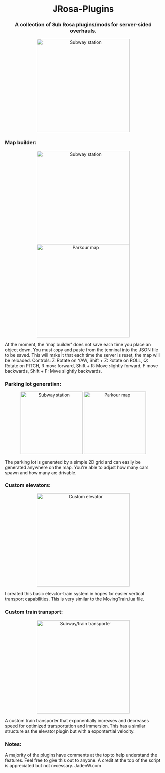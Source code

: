 <h1 align="center">JRosa-Plugins</h1>
<h3 align="center">A collection of Sub Rosa plugins/mods for server-sided overhauls.</h3>
<p align="center">
  <img src="https://github.com/Blueeyesjt1/JRosa-Plugins/assets/59098194/f88037e0-8930-47ce-bb1a-17abf5ce4596" alt="Subway station" height="300">
</p>

<h3>Map builder:</h3>
<p align="center">
<img src="https://github.com/Blueeyesjt1/JRosa-Plugins/assets/59098194/7c29b431-1518-4ea7-8127-dc64ad13fe2b" alt="Subway station" height="300">
<img src="https://github.com/Blueeyesjt1/JRosa-Plugins/assets/59098194/60426334-4404-4ab4-9640-c14171591d5f" alt="Parkour map" height="300">
</p>
At the moment, the 'map builder' does not save each time you place an object down. You must copy and paste from the terminal into the JSON file to be saved. This will make it that each time the server is reset, the map will be reloaded. Controls: Z: Rotate on YAW, Shift + Z: Rotate on ROLL, Q: Rotate on PITCH, R move forward, Shift + R: Move slightly forward, F move backwards, Shift + F: Move slightly backwards.

<h3>Parking lot generation:</h3>
<p align="center">
<img src="https://github.com/Blueeyesjt1/JRosa-Plugins/assets/59098194/bedc15f3-4742-4ef8-adc1-bdcaeec8088e" alt="Subway station" height="200">
<img src="https://github.com/Blueeyesjt1/JRosa-Plugins/assets/59098194/14ebf3e6-6f72-4445-99ea-1d6514e8db41" alt="Parkour map" height="200">
</p>
The parking lot is generated by a simple 2D grid and can easily be generated anywhere on the map. You're able to adjust how many cars spawn and how many are drivable.

<h3>Custom elevators:</h3>
<p align="center">
<img src="https://github.com/Blueeyesjt1/JRosa-Plugins/assets/59098194/54af9384-5782-42a3-b579-14a49d748958" alt="Custom elevator" height="300">
</p>
I created this basic elevator-train system in hopes for easier vertical transport capabilities. This is very similar to the MovingTrain.lua file.

<h3>Custom train transport:</h3>
<p align="center">
<img src="https://github.com/Blueeyesjt1/JRosa-Plugins/assets/59098194/cd754f24-31f7-4639-bb25-58ef47cbf847" alt="Subway/train transporter" height="300">
</p>
A custom train transporter that exponentially increases and decreases speed for optimized transportation and immersion. 
This has a similar structure as the elevator plugin but with a expontential velocity.

<h3>Notes:</h3>
A majority of the plugins have comments at the top to help understand the features.
Feel free to give this out to anyone. A credit at the top of the script is appreciated but not necessary.
JadenW.com
